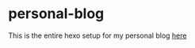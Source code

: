 # personal-blog
This is the entire hexo setup for my personal blog [here](https://krshubham.github.io/blog)
